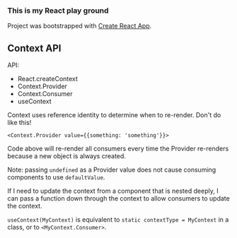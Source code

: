 ### This is my React play ground
Project was bootstrapped with [Create React App](https://github.com/facebook/create-react-app).

## Context API
API:
- React.createContext
- Context.Provider
- Context.Consumer
- useContext

Context uses reference identity to determine when to re-render. Don't do like this!
 
`<Context.Provider value={{something: 'something'}}>`

Code above will re-render all consumers every time the Provider re-renders because a new object is always created.

Note: passing `undefined` as a Provider value does not cause consuming components to use `defaultValue`.

If I need to update the context from a component that is nested deeply,
I can pass a function down through the context to allow consumers to update the context.

`useContext(MyContext)` is equivalent to `static contextType = MyContext` in a class, or to `<MyContext.Consumer>`.




